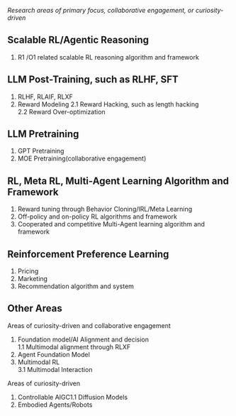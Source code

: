 *Research areas of primary focus, collaborative engagement, or curiosity-driven*

## Scalable RL/Agentic Reasoning

1. R1 /O1 related scalable RL reasoning algorithm and framework

## LLM Post-Training, such as RLHF, SFT

1. RLHF, RLAIF, RLXF
2. Reward Modeling
2.1 Reward Hacking, such as length hacking  
2.2 Reward Over-optimization  

## LLM Pretraining

1. GPT Pretraining
2. MOE Pretraining(collaborative engagement)

## RL, Meta RL, Multi-Agent Learning Algorithm and Framework

1. Reward tuning through Behavior Cloning/IRL/Meta Learning
2. Off-policy and on-policy RL algorithms and framework
3. Cooperated and competitive Multi-Agent learning algorithm and framework

## Reinforcement Preference Learning

1. Pricing
2. Marketing
3. Recommendation algorithm and system

## Other Areas

Areas of curiosity-driven and collaborative engagement

1. Foundation model/AI Alignment and decision  
1.1 Multimodal alignment through RLXF  
2. Agent Foundation Model  
3. Multimodal RL  
3.1 Multimodal Interaction

Areas of curiosity-driven

1. Controllable AIGC1.1 Diffusion Models
2. Embodied Agents/Robots
